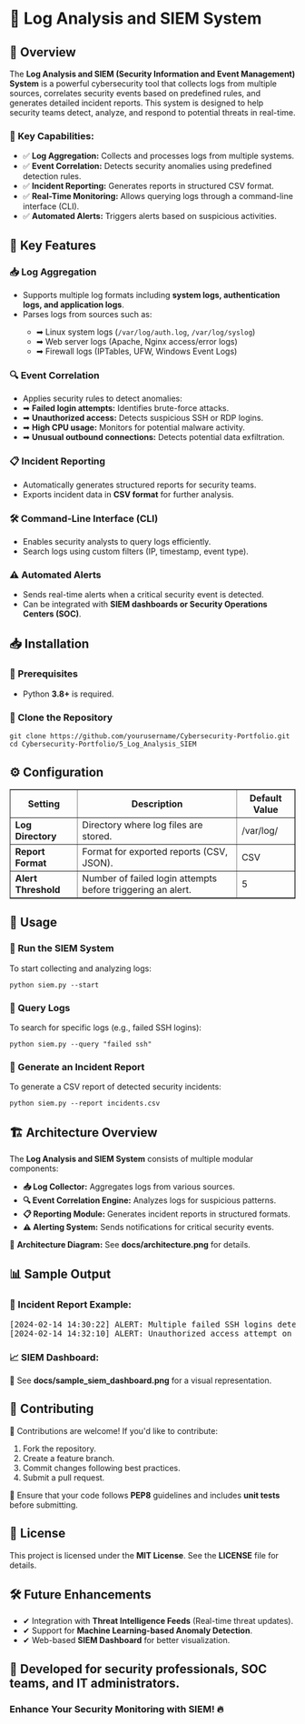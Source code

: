 <!DOCTYPE html>
<html lang="en">
<head>
    <meta charset="UTF-8">
 </head>
<body>

<h1>🚀 Log Analysis and SIEM System</h1>

<h2>📌 Overview</h2>

<p>
    The <b>Log Analysis and SIEM (Security Information and Event Management) System</b> is a powerful cybersecurity tool that collects logs from multiple sources, 
    correlates security events based on predefined rules, and generates detailed incident reports. This system is designed to help security teams detect, analyze, and respond to potential threats in real-time.
</p>

<h3>🔹 Key Capabilities:</h3>
<ul>
    <li>✅ <b>Log Aggregation:</b> Collects and processes logs from multiple systems.</li>
    <li>✅ <b>Event Correlation:</b> Detects security anomalies using predefined detection rules.</li>
    <li>✅ <b>Incident Reporting:</b> Generates reports in structured CSV format.</li>
    <li>✅ <b>Real-Time Monitoring:</b> Allows querying logs through a command-line interface (CLI).</li>
    <li>✅ <b>Automated Alerts:</b> Triggers alerts based on suspicious activities.</li>
</ul>

<h2>🎯 Key Features</h2>

<h3>📥 Log Aggregation</h3>
<ul>
    <li>Supports multiple log formats including <b>system logs, authentication logs, and application logs</b>.</li>
    <li>Parses logs from sources such as:</li>
    <ul>
        <li>➡ Linux system logs (<code>/var/log/auth.log</code>, <code>/var/log/syslog</code>)</li>
        <li>➡ Web server logs (Apache, Nginx access/error logs)</li>
        <li>➡ Firewall logs (IPTables, UFW, Windows Event Logs)</li>
    </ul>
</ul>

<h3>🔍 Event Correlation</h3>
<ul>
    <li>Applies security rules to detect anomalies:</li>
    <li>➡ <b>Failed login attempts:</b> Identifies brute-force attacks.</li>
    <li>➡ <b>Unauthorized access:</b> Detects suspicious SSH or RDP logins.</li>
    <li>➡ <b>High CPU usage:</b> Monitors for potential malware activity.</li>
    <li>➡ <b>Unusual outbound connections:</b> Detects potential data exfiltration.</li>
</ul>

<h3>📋 Incident Reporting</h3>
<ul>
    <li>Automatically generates structured reports for security teams.</li>
    <li>Exports incident data in <b>CSV format</b> for further analysis.</li>
</ul>

<h3>🛠 Command-Line Interface (CLI)</h3>
<ul>
    <li>Enables security analysts to query logs efficiently.</li>
    <li>Search logs using custom filters (IP, timestamp, event type).</li>
</ul>

<h3>⚠️ Automated Alerts</h3>
<ul>
    <li>Sends real-time alerts when a critical security event is detected.</li>
    <li>Can be integrated with <b>SIEM dashboards or Security Operations Centers (SOC)</b>.</li>
</ul>

<h2>📥 Installation</h2>

<h3>📌 Prerequisites</h3>
<ul>
    <li>Python <b>3.8+</b> is required.</li>
</ul>

<h3>📌 Clone the Repository</h3>
<pre>
<code>git clone https://github.com/yourusername/Cybersecurity-Portfolio.git
cd Cybersecurity-Portfolio/5_Log_Analysis_SIEM</code>
</pre>

<h2>⚙️ Configuration</h2>

<table border="1">
    <tr>
        <th>Setting</th>
        <th>Description</th>
        <th>Default Value</th>
    </tr>
    <tr>
        <td><b>Log Directory</b></td>
        <td>Directory where log files are stored.</td>
        <td>/var/log/</td>
    </tr>
    <tr>
        <td><b>Report Format</b></td>
        <td>Format for exported reports (CSV, JSON).</td>
        <td>CSV</td>
    </tr>
    <tr>
        <td><b>Alert Threshold</b></td>
        <td>Number of failed login attempts before triggering an alert.</td>
        <td>5</td>
    </tr>
</table>

<h2>🚀 Usage</h2>

<h3>🔹 Run the SIEM System</h3>
<p>To start collecting and analyzing logs:</p>
<pre>
<code>python siem.py --start</code>
</pre>

<h3>🔹 Query Logs</h3>
<p>To search for specific logs (e.g., failed SSH logins):</p>
<pre>
<code>python siem.py --query "failed ssh"</code>
</pre>

<h3>🔹 Generate an Incident Report</h3>
<p>To generate a CSV report of detected security incidents:</p>
<pre>
<code>python siem.py --report incidents.csv</code>
</pre>

<h2>🏗 Architecture Overview</h2>

<p>The <b>Log Analysis and SIEM System</b> consists of multiple modular components:</p>

<ul>
    <li><b>📥 Log Collector:</b> Aggregates logs from various sources.</li>
    <li><b>🔍 Event Correlation Engine:</b> Analyzes logs for suspicious patterns.</li>
    <li><b>📋 Reporting Module:</b> Generates incident reports in structured formats.</li>
    <li><b>⚠️ Alerting System:</b> Sends notifications for critical security events.</li>
</ul>

<p>📌 <b>Architecture Diagram:</b> See <b>docs/architecture.png</b> for details.</p>

<h2>📊 Sample Output</h2>

<h3>📄 Incident Report Example:</h3>

<pre>
[2024-02-14 14:30:22] ALERT: Multiple failed SSH logins detected from 192.168.1.50
[2024-02-14 14:32:10] ALERT: Unauthorized access attempt on web server (HTTP 403)
</pre>

<h3>📈 SIEM Dashboard:</h3>
<p>📌 See <b>docs/sample_siem_dashboard.png</b> for a visual representation.</p>

<h2>🎯 Contributing</h2>

<p>🚀 Contributions are welcome! If you'd like to contribute:</p>

<ol>
    <li>Fork the repository.</li>
    <li>Create a feature branch.</li>
    <li>Commit changes following best practices.</li>
    <li>Submit a pull request.</li>
</ol>

<p>🔹 Ensure that your code follows <b>PEP8</b> guidelines and includes <b>unit tests</b> before submitting.</p>

<h2>📜 License</h2>

<p>This project is licensed under the <b>MIT License</b>. See the <b>LICENSE</b> file for details.</p>

<h2>🛠 Future Enhancements</h2>

<ul>
    <li>✔ Integration with <b>Threat Intelligence Feeds</b> (Real-time threat updates).</li>
    <li>✔ Support for <b>Machine Learning-based Anomaly Detection</b>.</li>
    <li>✔ Web-based <b>SIEM Dashboard</b> for better visualization.</li>
</ul>

<h2>🚀 Developed for security professionals, SOC teams, and IT administrators.</h2>
<h3>Enhance Your Security Monitoring with SIEM! 🔥</h3>

</body>
</html>
